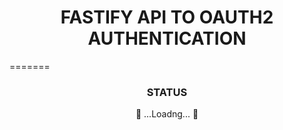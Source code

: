 <h1 align='center'> FASTIFY API TO OAUTH2 AUTHENTICATION </h1>
=======
<h3 align='center'> STATUS</h3>
<p align='center'>🚧 ...Loadng... 🚧</p>